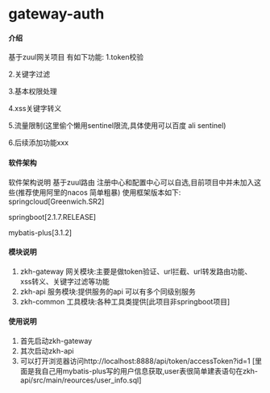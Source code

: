 # gateway-auth

#### 介绍
基于zuul网关项目
有如下功能:
1.token校验

2.关键字过滤

3.基本权限处理

4.xss关键字转义

5.流量限制(这里偷个懒用sentinel限流,具体使用可以百度 ali sentinel)

6.后续添加功能xxx

#### 软件架构
软件架构说明
基于zuul路由
注册中心和配置中心可以自选,目前项目中并未加入这些(推荐使用阿里的nacos 简单粗暴)
使用框架版本如下:
springcloud[Greenwich.SR2]

springboot[2.1.7.RELEASE]

mybatis-plus[3.1.2]

#### 模块说明

1. zkh-gateway 网关模块:主要是做token验证、url拦截、url转发路由功能、xss转义、关键字过滤等功能
2. zkh-api 服务模块:提供服务的api 可以有多个同级别服务
3. zkh-common 工具模块:各种工具类提供[此项目非springboot项目]

#### 使用说明

1. 首先启动zkh-gateway
2. 其次启动zkh-api
3. 可以打开浏览器访问http://localhost:8888/api/token/accessToken?id=1
[里面是我自己用mybatis-plus写的用户信息获取,user表很简单建表语句在zkh-api/src/main/reources/user_info.sql]
